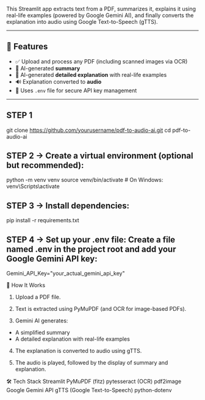 This Streamlit app extracts text from a PDF, summarizes it, explains it using real-life examples (powered by Google Gemini AI), and finally converts the explanation into audio using Google Text-to-Speech (gTTS).

---

## 🚀 Features

- ✅ Upload and process any PDF (including scanned images via OCR)
- 📝 AI-generated **summary**
- 📘 AI-generated **detailed explanation** with real-life examples
- 🔊 Explanation converted to **audio**
- 🔐 Uses `.env` file for secure API key management

---

## STEP 1

git clone https://github.com/yourusername/pdf-to-audio-ai.git
cd pdf-to-audio-ai

## STEP 2 -> Create a virtual environment (optional but recommended):

python -m venv venv
source venv/bin/activate # On Windows: venv\Scripts\activate

## STEP 3 -> Install dependencies:

pip install -r requirements.txt

## STEP 4 -> Set up your .env file: Create a file named .env in the project root and add your Google Gemini API key:

Gemini_API_Key="your_actual_gemini_api_key"

🧠 How It Works

1. Upload a PDF file.

2. Text is extracted using PyMuPDF (and OCR for image-based PDFs).

3. Gemini AI generates:

- A simplified summary
- A detailed explanation with real-life examples

4. The explanation is converted to audio using gTTS.

5. The audio is played, followed by the display of summary and explanation.

🛠 Tech Stack
Streamlit
PyMuPDF (fitz)
pytesseract (OCR)
pdf2image
Google Gemini API
gTTS (Google Text-to-Speech)
python-dotenv
